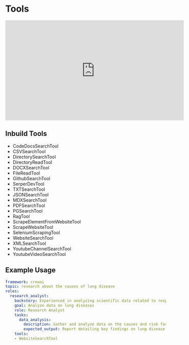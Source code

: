 # Tools

<iframe width="560" height="315" src="https://www.youtube.com/embed/XaQRgRpV7jo" title="YouTube video player" frameborder="0" allow="accelerometer; autoplay; clipboard-write; encrypted-media; gyroscope; picture-in-picture" allowfullscreen></iframe>

## Inbuild Tools

- CodeDocsSearchTool
- CSVSearchTool
- DirectorySearchTool
- DirectoryReadTool
- DOCXSearchTool
- FileReadTool
- GithubSearchTool
- SerperDevTool
- TXTSearchTool
- JSONSearchTool
- MDXSearchTool
- PDFSearchTool
- PGSearchTool
- RagTool
- ScrapeElementFromWebsiteTool
- ScrapeWebsiteTool
- SeleniumScrapingTool
- WebsiteSearchTool
- XMLSearchTool
- YoutubeChannelSearchTool
- YoutubeVideoSearchTool

## Example Usage

```yaml
framework: crewai
topic: research about the causes of lung disease
roles:
  research_analyst:
    backstory: Experienced in analyzing scientific data related to respiratory health.
    goal: Analyze data on lung diseases
    role: Research Analyst
    tasks:
      data_analysis:
        description: Gather and analyze data on the causes and risk factors of lung diseases.
        expected_output: Report detailing key findings on lung disease causes.
    tools:
    - WebsiteSearchTool
```